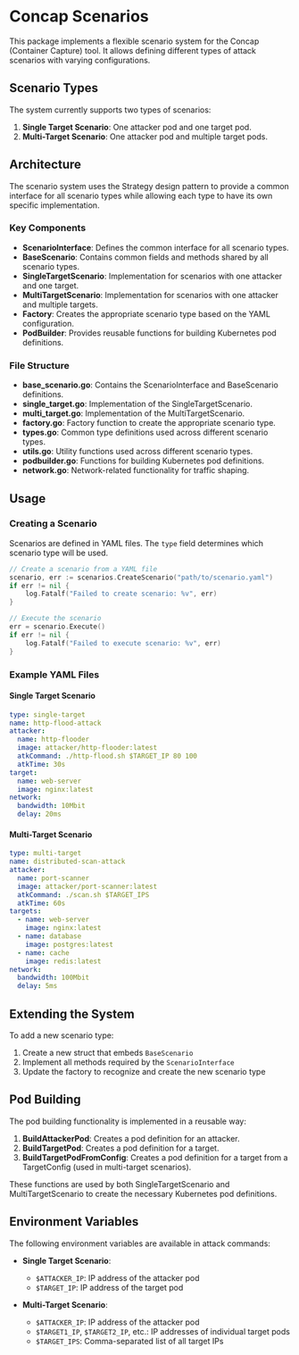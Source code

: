 # Concap Scenarios

This package implements a flexible scenario system for the Concap (Container Capture) tool. It allows defining different types of attack scenarios with varying configurations.

## Scenario Types

The system currently supports two types of scenarios:

1. **Single Target Scenario**: One attacker pod and one target pod.
2. **Multi-Target Scenario**: One attacker pod and multiple target pods.

## Architecture

The scenario system uses the Strategy design pattern to provide a common interface for all scenario types while allowing each type to have its own specific implementation.

### Key Components

- **ScenarioInterface**: Defines the common interface for all scenario types.
- **BaseScenario**: Contains common fields and methods shared by all scenario types.
- **SingleTargetScenario**: Implementation for scenarios with one attacker and one target.
- **MultiTargetScenario**: Implementation for scenarios with one attacker and multiple targets.
- **Factory**: Creates the appropriate scenario type based on the YAML configuration.
- **PodBuilder**: Provides reusable functions for building Kubernetes pod definitions.

### File Structure

- **base_scenario.go**: Contains the ScenarioInterface and BaseScenario definitions.
- **single_target.go**: Implementation of the SingleTargetScenario.
- **multi_target.go**: Implementation of the MultiTargetScenario.
- **factory.go**: Factory function to create the appropriate scenario type.
- **types.go**: Common type definitions used across different scenario types.
- **utils.go**: Utility functions used across different scenario types.
- **podbuilder.go**: Functions for building Kubernetes pod definitions.
- **network.go**: Network-related functionality for traffic shaping.

## Usage

### Creating a Scenario

Scenarios are defined in YAML files. The `type` field determines which scenario type will be used.

```go
// Create a scenario from a YAML file
scenario, err := scenarios.CreateScenario("path/to/scenario.yaml")
if err != nil {
    log.Fatalf("Failed to create scenario: %v", err)
}

// Execute the scenario
err = scenario.Execute()
if err != nil {
    log.Fatalf("Failed to execute scenario: %v", err)
}
```

### Example YAML Files

#### Single Target Scenario

```yaml
type: single-target
name: http-flood-attack
attacker:
  name: http-flooder
  image: attacker/http-flooder:latest
  atkCommand: ./http-flood.sh $TARGET_IP 80 100
  atkTime: 30s
target:
  name: web-server
  image: nginx:latest
network:
  bandwidth: 10Mbit
  delay: 20ms
```

#### Multi-Target Scenario

```yaml
type: multi-target
name: distributed-scan-attack
attacker:
  name: port-scanner
  image: attacker/port-scanner:latest
  atkCommand: ./scan.sh $TARGET_IPS
  atkTime: 60s
targets:
  - name: web-server
    image: nginx:latest
  - name: database
    image: postgres:latest
  - name: cache
    image: redis:latest
network:
  bandwidth: 100Mbit
  delay: 5ms
```

## Extending the System

To add a new scenario type:

1. Create a new struct that embeds `BaseScenario`
2. Implement all methods required by the `ScenarioInterface`
3. Update the factory to recognize and create the new scenario type

## Pod Building

The pod building functionality is implemented in a reusable way:

1. **BuildAttackerPod**: Creates a pod definition for an attacker.
2. **BuildTargetPod**: Creates a pod definition for a target.
3. **BuildTargetPodFromConfig**: Creates a pod definition for a target from a TargetConfig (used in multi-target scenarios).

These functions are used by both SingleTargetScenario and MultiTargetScenario to create the necessary Kubernetes pod definitions.

## Environment Variables

The following environment variables are available in attack commands:

- **Single Target Scenario**:
  - `$ATTACKER_IP`: IP address of the attacker pod
  - `$TARGET_IP`: IP address of the target pod

- **Multi-Target Scenario**:
  - `$ATTACKER_IP`: IP address of the attacker pod
  - `$TARGET1_IP`, `$TARGET2_IP`, etc.: IP addresses of individual target pods
  - `$TARGET_IPS`: Comma-separated list of all target IPs 